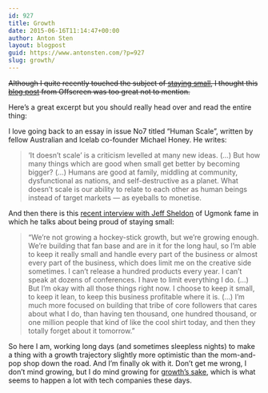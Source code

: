 ```yaml
---
id: 927
title: Growth
date: 2015-06-16T11:14:47+00:00
author: Anton Sten
layout: blogpost
guid: https://www.antonsten.com/?p=927
slug: growth/
---
```

~~Although I quite recently touched the subject of [staying small](https://www.antonsten.com/freelancer-for-life/), I thought this <a href="http://blog.offscreenmag.com/post/121231474961/on-growth" target="_blank">blog post</a> from Offscreen was too great not to mention.~~

Here&#8217;s a great excerpt but you should really head over and read the entire thing:

I love going back to an essay in issue No7 titled “Human Scale”, written by fellow Australian and Icelab co-founder Michael Honey. He writes:

> ‘It doesn’t scale’ is a criticism levelled at many new ideas. (…) But how many things which are good when small get better by becoming bigger? (…) Humans are good at family, middling at community, dysfunctional as nations, and self-destructive as a planet. What doesn’t scale is our ability to relate to each other as human beings instead of target markets — as eyeballs to monetise.

And then there is this <a href="http://99u.com/articles/36587/ugmonk-jeffsheldon-interview-the-beauty-in-keeping-things-small" target="_blank">recent interview with Jeff Sheldon</a> of Ugmonk fame in which he talks about being proud of staying small:

> “We’re not growing a hockey-stick growth, but we’re growing enough. We’re building that fan base and are in it for the long haul, so I’m able to keep it really small and handle every part of the business or almost every part of the business, which does limit me on the creative side sometimes. I can’t release a hundred products every year. I can’t speak at dozens of conferences. I have to limit everything I do. (…) But I’m okay with all those things right now. I choose to keep it small, to keep it lean, to keep this business profitable where it is. (…) I’m much more focused on building that tribe of core followers that cares about what I do, than having ten thousand, one hundred thousand, or one million people that kind of like the cool shirt today, and then they totally forget about it tomorrow.”

So here I am, working long days (and sometimes sleepless nights) to make a thing with a growth trajectory slightly more optimistic than the mom-and-pop shop down the road. And I’m finally ok with it. Don’t get me wrong, I don’t mind growing, but I do mind growing for <a href="http://www.offscreenmag.com/values/" target="_blank">growth’s sake</a>, which is what seems to happen a lot with tech companies these days.
